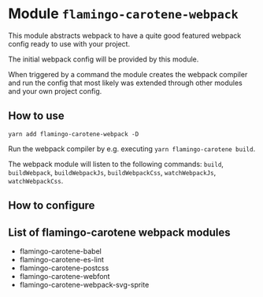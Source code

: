 # Module `flamingo-carotene-webpack`
This module abstracts webpack to have a quite good featured webpack config ready to use with your project.

The initial webpack config will be provided by this module.

When triggered by a command the module creates the webpack compiler and run the config that most likely was extended
through other modules and your own project config.

## How to use
```
yarn add flamingo-carotene-webpack -D
```

Run the webpack compiler by e.g. executing `yarn flamingo-carotene build`.

The webpack module will listen to the following commands: `build`, `buildWebpack`, `buildWebpackJs`, `buildWebpackCss`,
`watchWebpackJs`, `watchWebpackCss`.

## How to configure


## List of flamingo-carotene webpack modules
- flamingo-carotene-babel
- flamingo-carotene-es-lint
- flamingo-carotene-postcss
- flamingo-carotene-webfont
- flamingo-carotene-webpack-svg-sprite
